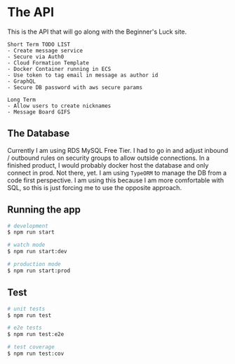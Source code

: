 # The API
This is the API that will go along with the Beginner's Luck site. 

```
Short Term TODO LIST
- Create message service
- Secure via Auth0
- Cloud Formation Template
- Docker Container running in ECS 
- Use token to tag email in message as author id
- GraphQL 
- Secure DB password with aws secure params

Long Term
- Allow users to create nicknames
- Message Board GIFS
```
## The Database
Currently I am using RDS MySQL Free Tier. I had to go in and adjust inbound / outbound rules on security groups to allow outside connections. In a finished product, I would probably docker host the database and only connect in prod. Not there, yet. I am using `TypeORM` to manage the DB from a code first perspective. I am using this because I am more comfortable with SQL, so this is just forcing me to use the opposite approach.

## Running the app

```bash
# development
$ npm run start

# watch mode
$ npm run start:dev

# production mode
$ npm run start:prod
```

## Test

```bash
# unit tests
$ npm run test

# e2e tests
$ npm run test:e2e

# test coverage
$ npm run test:cov
```